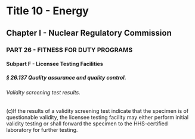 
# Title 10 - Energy
## Chapter I - Nuclear Regulatory Commission
### PART 26 - FITNESS FOR DUTY PROGRAMS
#### Subpart F - Licensee Testing Facilities
##### § 26.137 Quality assurance and quality control.
###### Validity screening test results.

(c)If the results of a validity screening test indicate that the specimen is of questionable validity, the licensee testing facility may either perform initial validity testing or shall forward the specimen to the HHS-certified laboratory for further testing.
